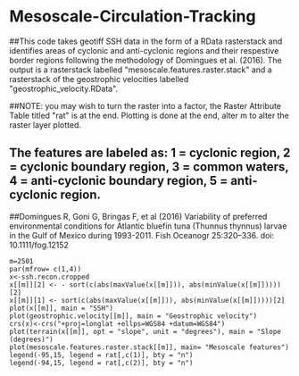 # Mesoscale-Circulation-Tracking


##This code takes geotiff SSH data in the form of a RData rasterstack and identifies areas of cyclonic and anti-cyclonic regions and their respestive border regions following the methodology of Domingues et al. (2016). The output is a rasterstack labelled "mesoscale.features.raster.stack" and a rasterstack of the geostrophic velocities labelled "geostrophic_velocity.RData". 

##NOTE: you may wish to turn the raster into a factor, the Raster Attribute Table titled "rat" is at the end. Plotting is done at the end, alter m to alter the raster layer plotted.

## The features are labeled as: 1 = cyclonic region, 2 = cyclonic boundary region, 3 = common waters, 4 = anti-cyclonic boundary region, 5 = anti-cyclonic region.

##Domingues R, Goni G, Bringas F, et al (2016) Variability of preferred environmental conditions for Atlantic bluefin tuna (Thunnus thynnus) larvae in the Gulf of Mexico during 1993-2011. Fish Oceanogr 25:320–336. doi: 10.1111/fog.12152

```{r pressure, echo=FALSE}
m=2501
par(mfrow= c(1,4))
x<-ssh.recon.cropped
x[[m]][2] <- - sort(c(abs(maxValue(x[[m]])), abs(minValue(x[[m]]))))[2]
x[[m]][1] <- sort(c(abs(maxValue(x[[m]])), abs(minValue(x[[m]]))))[2]
plot(x[[m]], main = "SSH")
plot(geostrophic.velocity[[m]], main = "Geostrophic velocity")
crs(x)<-crs("+proj=longlat +ellps=WGS84 +datum=WGS84") 
plot(terrain(x[[m]], opt = "slope", unit = "degrees"), main = "Slope (degrees)")
plot(mesoscale.features.raster.stack[[m]], main= "Mesoscale features")
legend(-95,15, legend = rat[,c(1)], bty = "n")
legend(-94,15, legend = rat[,c(2)], bty = "n")
```